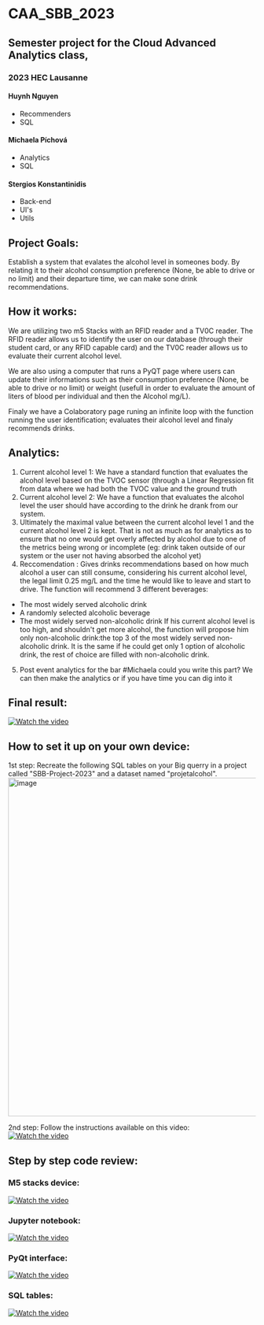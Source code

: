 # CAA_SBB_2023
 ## Semester project for the Cloud Advanced Analytics class, 
 ### 2023 HEC Lausanne
 
 #### Huynh Nguyen
 - Recommenders
 - SQL
 #### Michaela Píchová
 - Analytics
 - SQL
 #### Stergios Konstantinidis
 - Back-end
 - UI's
 - Utils

## Project Goals:
Establish a system that evalates the alcohol level in someones body. 
By relating it to their alcohol consumption preference (None, be able to drive or no limit) and their departure time, we can make sone drink recommendations.

## How it works:
We are utilizing two m5 Stacks with an RFID reader and a TV0C reader.
The RFID reader allows us to identify the user on our database (through their student card, or any RFID capable card) and the TV0C reader allows us to evaluate their current alcohol level.

We are also using a computer that runs a PyQT page where users can update their informations such as their consumption preference (None, be able to drive or no limit) or weight (usefull in order to evaluate the amount of liters of blood per individual and then the Alcohol mg/L).

Finaly we have a Colaboratory page runing an infinite loop with the function running the user identification; evaluates their alcohol level and finaly recommends drinks.

## Analytics:
1. Current alcohol level 1: We have a standard function that evaluates the alcohol level based on the TVOC sensor (through a Linear Regression fit from data where we had both the TVOC value and the ground truth
2. Current alcohol level 2: We have a function that evaluates the alcohol level the user should have according to the drink he drank from our system. 
3. Ultimately the maximal value between the current alcohol level 1 and the current alcohol level 2 is kept. That is not as much as for analytics as to ensure that no one would get overly affected by alcohol due to one of the metrics being wrong or incomplete (eg: drink taken outside of our system or the user not having absorbed the alcohol yet)
4. Reccomendation : Gives drinks recommendations based on how much alcohol a user can still consume, considering his current alcohol level, the legal limit 0.25 mg/L and the time he would like to leave and start to drive. The function will recommend 3 different beverages:
 * The most widely served alcoholic drink
 * A randomly selected alcoholic beverage
 * The most widely served non-alcoholic drink
If his current alcohol level is too high, and shouldn't get more alcohol, the function will propose him only non-alcoholic drink:the top 3 of the most widely served non-alcoholic drink. It is the same if he could get only 1 option of alcoholic drink, the rest of choice are filled with non-alcoholic drink.

5. Post event analytics for the bar #Michaela could you write this part? We can then make the analytics or if you have time you can dig into it


## Final result:

[![Watch the video](https://img.youtube.com/vi/NsvXTMALeLc/default.jpg)](https://www.youtube.com/watch?v=NsvXTMALeLc)

## How to set it up on your own device:
1st step:
Recreate the following SQL tables on your Big querry in a project called "SBB-Project-2023" and a dataset named "projetalcohol".<br />
<img width="688" alt="image" src="https://github.com/Stergios-Konstantinidis/CAA/assets/114418694/665f662f-6248-4983-a584-ab5113fce955">

2nd step:
Follow the instructions available on this video:<br />
[![Watch the video](https://img.youtube.com/vi/VlaVG64jTiY/default.jpg)](https://www.youtube.com/watch?v=VlaVG64jTiY)

## Step by step code review:
### M5 stacks device:
[![Watch the video](https://img.youtube.com/vi/HwvgxxBavII/default.jpg)](https://www.youtube.com/watch?v=HwvgxxBavII)

### Jupyter notebook:
[![Watch the video](https://img.youtube.com/vi/1HLBldzl3rs/default.jpg)](https://www.youtube.com/watch?v=1HLBldzl3rs)

### PyQt interface:
[![Watch the video](https://img.youtube.com/vi/A3NbOance4s/default.jpg)](https://www.youtube.com/watch?v=A3NbOance4s)

### SQL tables:
[![Watch the video](https://img.youtube.com/vi/MKnWeUFW2No/default.jpg)](https://www.youtube.com/watch?v=MKnWeUFW2No)

